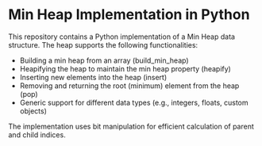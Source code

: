 # Min Heap Implementation in Python
This repository contains a Python implementation of a Min Heap data structure. The heap supports the following functionalities:

* Building a min heap from an array (build_min_heap)
* Heapifying the heap to maintain the min heap property (heapify)
* Inserting new elements into the heap (insert)
* Removing and returning the root (minimum) element from the heap (pop)
* Generic support for different data types (e.g., integers, floats, custom objects)
  
The implementation uses bit manipulation for efficient calculation of parent and child indices.
